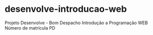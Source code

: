 # desenvolve-introducao-web

Projeto Desenvolve - Bom Despacho
Introdução a Programação WEB
Número de matrícula PD

